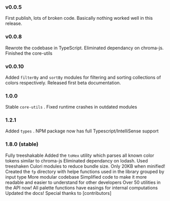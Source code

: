 ### v0.0.5

First publish, lots of broken code. Basically nothing worked well in this release.

### v0.0.8

Rewrote the codebase in TypeScript. Eliminated dependancy on chroma-js. Finished the core-utils

### v0.0.10

Added `filterBy` and `sortBy` modules for filtering and sorting collections of colors respectively. Released first beta documentation.


### 1.0.0

Stable `core-utils` .
Fixed runtime crashes in outdated modules

### 1.2.1

Added `types` . NPM package now has full Typescript/IntelliSense support

### 1.8.0 (stable)
Fully treeshakable
Added the `toHex` utility which parses all known color tokens similar to chroma-js
Eliminated dependancy on lodash.
Used treeshaken Culori modules to reduce bundle size. Only 20KB when minified!
Created the `fp` directory with helpe functions used in the library grouped by input type
More modular codebase
Simplified code to make it more readable and easier to understand for other developers
Over 50 utilities in the API now!
All palette functions have easings for internal computations
Updated the docs!
Special thanks to [contributors]

